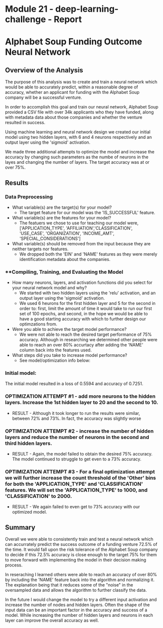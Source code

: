 # **Module 21 - deep-learning-challenge - Report**

# Alphabet Soup Funding Outcome Neural Network

## **Overview of the Analysis**

The purpose of this analysis was to create and train a neural network which would be able to accurately predict, within a reasonable degree of accuracy, whether an applicant for funding with the Alphabet Soup company will be a successful venture.

In order to accomplish this goal and train our neural network, Alphabet Soup provided a CSV file with over 34k applicants who they have funded, along with metadata data about those companies and whether the venture resulted in success.

Using machine learning and neural network design we created our initial model using two hidden layers, with 6 and 4 neurons respectively and an output layer using the 'sigmoid' activation.

We made three additional attempts to optimize the model and increase the accuracy by changing such parameters as the numbe of neurons in the layes and changing the number of layers. The target accuracy was at or over 75%.

## **Results**

### **Data Preprocessing**
* What variable(s) are the target(s) for your model?
    *   The target feature for our model was the 'IS_SUCCESSFUL' feature.
* What variable(s) are the features for your model?
    * The featuers we chose to use for teaching our model were, ['APPLICATION_TYPE', 'AFFILIATION','CLASSIFICATION', 'USE_CASE', 'ORGANIZATION', 'INCOME_AMT', 'SPECIAL_CONSIDERATIONS']
* What variable(s) should be removed from the input because they are neither targets nor features.
    * We dropped both the 'EIN' and 'NAME' features as they were merely identification metadata about the companies.

### **Compiling, Training, and Evaluating the Model
* How many neurons, layers, and activation functions did you select for your neural network model and why?
    * We started with two hidden layers using the 'relu' activation, and an output layer using the 'sigmoid' activation.
    * We used 6 heurons for the first hidden layer and 5 for the second in order to: first, limit the amount of time it would take to run our first set of 100 epochs, and second, in the hope we would be able to have a good starting accuracy with which to further design our optimzations from.
* Were you able to achieve the target model performance?
    * We were not able to reach the desired target performance of 75% accuracy. Although in researching we determined other people were able to reach an over 80% accurtacy after adding the 'NAME' column back into the features used.
* What steps did you take to increase model performance?
    * See model/optimization info below:

### **Initial model:**
The initial model resulted in a loss of 0.5594 and accuracy of 0.7251.

### **OPTIMIZATION ATTEMPT #1** - add more neurons to the hidden layers. Increase the 1st hidden layer to 20 and the second to 10.

* RESULT - Although it took longer to run the results were similar, between 72% and 73%. In fact, the accuracy was slightly worse

### **OPTIMIZATION ATTEMPT #2** - increase the number of hidden layers and reduce the number of neurons in the second and third hidden layers.

* RESULT - Again, the model failed to obtain the desired 75% accuracy. The model continued to struggle to get even to a 73% accuracy.

### **OPTIMIZATION ATTEMPT #3** - For a final optimization attempt we will further increase the count threshold of the 'Other' bins for both the 'APPLICATION_TYPE' and 'CLASSIFICATION' features. We will set the 'APPLICATION_TYPE' to 1000, and 'CLASSIFICATION' to 2000.

* RESULT - We again failed to even get to 73% accuracy with our optimized model.

## **Summary**

Overall we were able to consistently train and test a neural network which can accurrately predict the success outcome of a funding venture 72.5% of the time. It would fall upon the risk tolerance of the Alphabet Soup company to decide if this 72.5% accuracy is close enough to the target 75% for them to move forward with implementing the model in their decision making process.

In reseraching I learned others were able to reach an accuracy of over 80% by including the 'NAME' feature back into the algorithm and normalizing it. The explanation being that it reduces some of the "noise" in the oversampled data and allows the algorithm to further classify the data.

In the future I would change the model to try a different input activation and increase the number of nodes and hidden layers. Often the shape of the input data can be an important factor in the accuracy and success of a model. While increasing the number of hidden layers and neurons in each layer can improve the overall accuracy as well.

